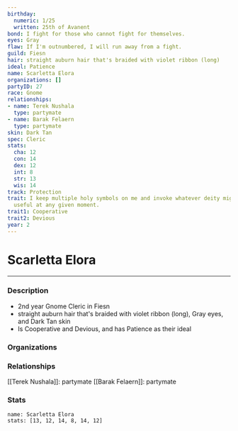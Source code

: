 ```yaml
---
birthday:
  numeric: 1/25
  written: 25th of Avanent
bond: I fight for those who cannot fight for themselves.
eyes: Gray
flaw: If I'm outnumbered, I will run away from a fight.
guild: Fiesn
hair: straight auburn hair that's braided with violet ribbon (long)
ideal: Patience
name: Scarletta Elora
organizations: []
partyID: 27
race: Gnome
relationships:
- name: Terek Nushala
  type: partymate
- name: Barak Felaern
  type: partymate
skin: Dark Tan
spec: Cleric
stats:
  cha: 12
  con: 14
  dex: 12
  int: 8
  str: 13
  wis: 14
track: Protection
trait: I keep multiple holy symbols on me and invoke whatever deity might come in
  useful at any given moment.
trait1: Cooperative
trait2: Devious
year: 2
---
```

# Scarletta Elora
---
### Description
- 2nd year Gnome Cleric in Fiesn
- straight auburn hair that's braided with violet ribbon (long), Gray eyes, and Dark Tan skin
- Is Cooperative and Devious, and has Patience as their ideal

### Organizations
### Relationships
[[Terek Nushala]]: partymate
[[Barak Felaern]]: partymate
### Stats
```statblock
name: Scarletta Elora
stats: [13, 12, 14, 8, 14, 12]
```
